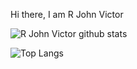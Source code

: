 

Hi there,
I am R John Victor

![R John Victor github stats](https://github-readme-stats.vercel.app/api?username=VictorMW&theme=radical&show_icons=true&&count_private=true)

![Top Langs](https://github-readme-stats.vercel.app/api/top-langs/?username=VictorMW&theme=radical&show_icons=true&&count_private=true)
